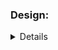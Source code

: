 ### Design:
<details about implementation such as data structures and algorithms used>
I can always expect 0,1 or 2 in the array so I just need to know 
who comes first and last. I used a for loop to transverse only one time,
 make 3 lists and return them in order.

### Time Complexity:
<Big O notation with brief explanation>
O(n) because i transverse the input once.

### Space Complexity:
<Big O notation with brief explanation>
O(3*n) or O(n) because I have to create 3 small 
arrays that together are the size of the original array